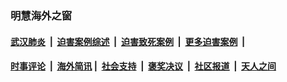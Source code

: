 
### 明慧海外之窗

####  [武汉肺炎](indexes/365.md?t=02260600) &nbsp;|&nbsp;  [迫害案例综述](indexes/328.md?t=02260600) &nbsp;|&nbsp; [迫害致死案例](indexes/277.md?t=02260600)  &nbsp;|&nbsp; [更多迫害案例](indexes/81.md?t=02260600)  &nbsp;|&nbsp; 
####  [时事评论](indexes/19.md?t=02260600) &nbsp;|&nbsp; [海外简讯](indexes/245.md?t=02260600)&nbsp;|&nbsp;  [社会支持](indexes/140.md?t=02260600) &nbsp;|&nbsp; [褒奖决议](indexes/282.md?t=02260600) &nbsp;|&nbsp; [社区报道](indexes/91.md?t=02260600)  &nbsp;|&nbsp; [天人之间](indexes/78.md?t=02260600) 

